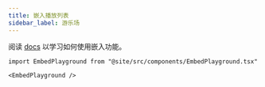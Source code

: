 ```yaml
---
title: 嵌入播放列表
sidebar_label: 游乐场
---
```


阅读 [docs](intro) 以学习如何使用嵌入功能。

```mdx-code-block
import EmbedPlayground from "@site/src/components/EmbedPlayground.tsx"

<EmbedPlayground />
```
